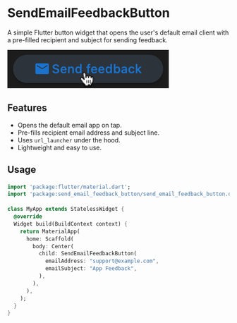 # SendEmailFeedbackButton

A simple Flutter button widget that opens the user's default email client with a pre-filled recipient and subject for sending feedback.

![Demo](https://raw.githubusercontent.com/stephane-archer/flutter_send_email_feedback_button/main/assets/screenshots/demo.png)

## Features

- Opens the default email app on tap.
- Pre-fills recipient email address and subject line.
- Uses `url_launcher` under the hood.
- Lightweight and easy to use.

## Usage

``` Dart
import 'package:flutter/material.dart';
import 'package:send_email_feedback_button/send_email_feedback_button.dart';

class MyApp extends StatelessWidget {
  @override
  Widget build(BuildContext context) {
    return MaterialApp(
      home: Scaffold(
        body: Center(
          child: SendEmailFeedbackButton(
            emailAddress: "support@example.com",
            emailSubject: "App Feedback",
          ),
        ),
      ),
    );
  }
}
```